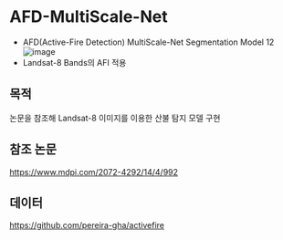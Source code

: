 # AFD-MultiScale-Net
- AFD(Active-Fire Detection) MultiScale-Net Segmentation Model
12![image](https://github.com/AIKONG2024/AFD-MultiScale-Net/assets/154941894/bcadcf51-d3b4-45c4-bf50-a7ce8c476ec4)
- Landsat-8 Bands의 AFI 적용

## 목적  
논문을 참조해 Landsat-8 이미지를 이용한 산불 탐지 모델 구현

## 참조 논문 
https://www.mdpi.com/2072-4292/14/4/992

## 데이터  
https://github.com/pereira-gha/activefire
